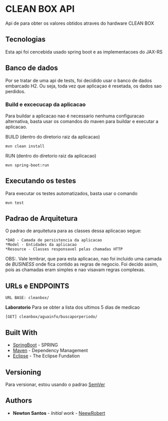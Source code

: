 # CLEAN BOX API 

Api de para obter os valores obtidos atraves do hardware CLEAN BOX

## Tecnologias

Esta api foi cencebida usado spring boot e as implementacoes do JAX-RS

## Banco de dados

 Por se tratar de uma api de tests, foi decidido usar o banco de dados embarcado H2. Ou seja, toda vez que aplicaçao é resetada, os dados sao perdidos.


### Build e excecucap da aplicacao

Para buildar a aplicacao nao é necessario nenhuma configuracao alternativa, basta usar os comandos do maven para buildar e executar a aplicacao.

BUILD (dentro do diretorio raiz da aplicacao)

```
mvn clean install
```

RUN (dentro do diretorio raiz da aplicacao)

```
mvn spring-boot:run
```

## Executando os testes

Para executar os testes automatizados, basta usar o comando

```
mvn test
```

## Padrao de Arquitetura 
 O padrao de arquitetura para as classes dessa aplicacao segue:
 
 	*DAO - Camada de persistencia da aplicacao
 	*Model - Entidades da aplicacao
 	*Resource - Classes responsavel pelas chamadas HTTP
 	
 OBS:. Vale lembrar, que para esta aplicacao, nao foi incluido uma camada de *BUSINESS* onde fica contido as regras de negocio. Foi decido assim, pois as chamadas eram simples e nao visavam regras complexas.
 
 
## URLs e ENDPOINTS
 
 	URL BASE: cleanbox/
 	
**Laboratorio** 
Para se obter a lista dos ultimos 5 dias de medicao

	[GET] cleanbox/aguainfo/buscaporperiodo/		
	
## Built With

* [SpringBoot](https://spring.io/projects/spring-boot) - SPRING
* [Maven](https://maven.apache.org/) - Dependency Management
* [Eclipse](https://eclispsefundation.org) - The Eclipse Fundation


## Versioning

Para versionar, estou usando o padrao [SemVer](http://semver.org/)

## Authors

* **Newton Santos** - *Initial work* - [NeewRobert](https://github.com/neewrobert)
